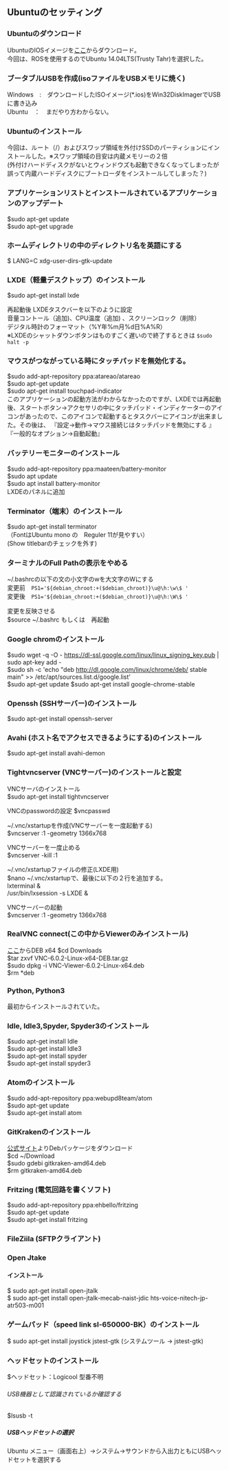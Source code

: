 ## Ubuntuのセッティング

### Ubuntuのダウンロード
UbuntuのIOSイメージを[ここ](https://www.ubuntulinux.jp/News/ubuntu1404-ja-remix)からダウンロード。  
今回は、ROSを使用するのでUbuntu 14.04LTS(Trusty Tahr)を選択した。

### ブータブルUSBを作成(isoファイルをUSBメモリに焼く)
Windows　:　ダウンロードしたISOイメージ(*.ios)をWin32DiskImagerでUSBに書き込み  
Ubuntu　：　まだやり方わからない。

### Ubuntuのインストール
今回は、ルート（/）およびスワップ領域を外付けSSDのパーティションにインストールした。※スワップ領域の目安は内蔵メモリーの２倍  
(外付けハードディスクがないとウィンドウズも起動できなくなってしまったが誤って内蔵ハードディスクにブートローダをインストールしてしまった？)

### アプリケーションリストとインストールされているアプリケーションのアップデート
$sudo apt-get update  
$sudo apt-get upgrade

### ホームディレクトリの中のディレクトリ名を英語にする
$ LANG=C xdg-user-dirs-gtk-update

### LXDE（軽量デスクトップ）のインストール
$sudo apt-get install lxde

再起動後  LXDEタスクバーを以下のように設定  
音量コントール（追加)、CPU温度（追加) 、スクリーンロック（削除）  
デジタル時計のフォーマット（%Y年%m月%d日%A%R）  
※LXDEのシャットダウンボタンはものすごく遅いので終了するときは ```$sudo halt -p```

### マウスがつながっている時にタッチパッドを無効化する。
$sudo add-apt-repository ppa:atareao/atareao  
$sudo apt-get update  
$sudo apt-get install touchpad-indicator  
このアプリケーションの起動方法がわからなかったのですが、LXDEでは再起動後、スタートボタン→アクセサリの中にタッチパッド・インディケーターのアイコンがあったので、このアイコンで起動するとタスクバーにアイコンが出来ました。その後は、  『設定→動作→マウス接続じはタッチパッドを無効にする 』 『一般的なオプション→自動起動』

### バッテリーモニターのインストール
$sudo add-apt-repository ppa:maateen/battery-monitor   
$sudo apt update  
$sudo apt install battery-monitor  
LXDEのパネルに追加　　

### Terminator（端末）のインストール
$sudo apt-get install terminator  
（FontはUbuntu mono の　Reguler 11が見やすい）  
(Show titlebarのチェックを外す)

### ターミナルのFull Pathの表示をやめる
~/.bashrcの以下の文の小文字のwを大文字のWにする  
変更前　```PS1='${debian_chroot:+($debian_chroot)}\u@\h:\w\$ '```  
変更後　```PS1='${debian_chroot:+($debian_chroot)}\u@\h:\W\$ '```  

変更を反映させる   
$source ~/.bashrc もしくは　再起動  

### Google chromのインストール
$sudo wget -q -O - https://dl-ssl.google.com/linux/linux_signing_key.pub | sudo apt-key add -  
$sudo sh -c 'echo "deb http://dl.google.com/linux/chrome/deb/ stable main" >> /etc/apt/sources.list.d/google.list'  
$sudo apt-get update
$sudo apt-get install google-chrome-stable

### Openssh (SSHサーバー)のインストール
$sudo apt-get install openssh-server

### Avahi (ホスト名でアクセスできるようにする)のインストール
$sudo apt-get install avahi-demon

### Tightvncserver (VNCサーバー)のインストールと設定
VNCサーバのインストール  
$sudo apt-get install tightvncserver  

VNCのpasswordの設定
$vncpasswd

~/.vnc/xstartupを作成(VNCサーバーを一度起動する)  
$vncserver :1 -geometry 1366x768

VNCサーバーを一度止める  
$vncserver -kill :1

~/.vnc/xstartupファイルの修正(LXDE用)  
$nano  ~/.vnc/xstartupで、最後に以下の２行を追加する。  
lxterminal &  
/usr/bin/lxsession -s LXDE &  

VNCサーバーの起動  
$vncserver :1 -geometry 1366x768

### RealVNC connect(この中からViewerのみインストール)
[ここ](https://www.realvnc.com/download/vnc/)からDEB x64
$cd Downloads  
$tar zxvf VNC-6.0.2-Linux-x64-DEB.tar.gz  
$sudo dpkg -i VNC-Viewer-6.0.2-Linux-x64.deb  
$rm *deb

### Python, Python3
最初からインストールされていた。

### Idle, Idle3,Spyder, Spyder3のインストール
$sudo apt-get install Idle  
$sudo apt-get install Idle3  
$sudo apt-get install spyder  
$sudo apt-get install spyder3

### Atomのインストール
$sudo add-apt-repository ppa:webupd8team/atom  
$sudo apt-get update  
$sudo apt-get install atom  

### GitKrakenのインストール
[公式サイト](https://www.gitkraken.com/)よりDebパッケージをダウンロード  
$cd ~/Download  
$sudo gdebi gitkraken-amd64.deb  
$rm gitkraken-amd64.deb

### Fritzing (電気回路を書くソフト)
$sudo add-apt-repository ppa:ehbello/fritzing  
$sudo apt-get update  
$sudo apt-get install fritzing

### FileZiila (SFTPクライアント)

### Open Jtake
#### インストール
$ sudo apt-get install open-jtalk  
$ sudo apt-get install open-jtalk-mecab-naist-jdic hts-voice-nitech-jp-atr503-m001

### ゲームパッド（speed link sl-650000-BK）のインストール
$ sudo apt-get install joystick jstest-gtk
(システムツール → jstest-gtk)

### ヘッドセットのインストール
$ヘッドセット：Logicool 型番不明  
###### USB機器として認識されているか確認する  
$lsusb -t

##### USBヘッドセットの選択  
Ubuntu メニュー（画面右上）→システム→サウンドから入出力ともにUSBヘッドセットを選択する

